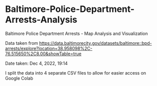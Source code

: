 # Baltimore-Police-Department-Arrests-Analysis
Baltimore Police Department Arrests - Map Analysis and Visualization

Data taken from https://data.baltimorecity.gov/datasets/baltimore::bpd-arrests/explore?location=38.958098%2C-76.515650%2C8.00&showTable=true

Date taken: Dec 4, 2022, 19:14

I split the data into 4 separate CSV files to allow for easier access on Google Colab

